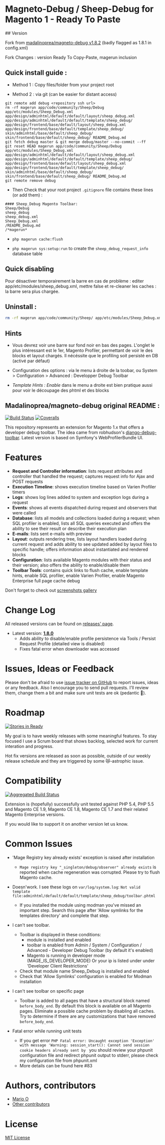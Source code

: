 Magneto-Debug / Sheep-Debug for Magento 1  - Ready To Paste
===========================================================

## Version

Fork from [madalinoprea/magneto-debug v1.8.2](https://github.com/madalinoprea/magneto-debug/tree/release/1.8.2)  (badly flagged as 1.8.1 in config.xml)

Fork Changes : version Ready To Copy-Paste, magerun inclusion


## Quick install guide :

* Method 1 : Copy files/folder from your project root

* Method 2 : via git (can be easier for distant access)
```git
git remote add debug <repository ssh url>
rm -rf magerun app/code/community/Sheep/Debug app/etc/modules/Sheep_Debug.xml app/design/adminhtml/default/default/layout/sheep_debug.xml app/design/adminhtml/default/default/template/sheep_debug/ app/design/frontend/base/default/layout/sheep_debug.xml app/design/frontend/base/default/template/sheep_debug/  skin/adminhtml/base/default/sheep_debug/ skin/frontend/base/default/sheep_debug/ README_Debug.md
git fetch debug master & git merge debug/master --no-commit --ff
git reset HEAD magerun app/code/community/Sheep/Debug app/etc/modules/Sheep_Debug.xml app/design/adminhtml/default/default/layout/sheep_debug.xml app/design/adminhtml/default/default/template/sheep_debug/ app/design/frontend/base/default/layout/sheep_debug.xml app/design/frontend/base/default/template/sheep_debug/  skin/adminhtml/base/default/sheep_debug/ skin/frontend/base/default/sheep_debug/ README_Debug.md
git remote remove debug
```

* Then Check that your root project `.gitignore` file contains these lines (or add them) :

```ignore
#### Sheep_Debug Magento Toolbar:
Sheep/Debug
sheep_debug
sheep_debug.xml
Sheep_Debug.xml
/README_Debug.md
/*magerun*
```

* `php magerun cache:flush`

* `php magerun sys:setup:run`  to create the `sheep_debug_request_info` database table


 ## Quick disabling

Pour désactiver temporairement la barre en cas de problème : editer app/etc/modules/sheep_debug.xml, mettre <active>false</active> et re-cleaner les caches : la barre sera plus chargée.


## Uninstall :

```bash
rm -rf magerun app/code/community/Sheep/ app/etc/modules/Sheep_Debug.xml app/design/adminhtml/default/default/layout/sheep_debug.xml app/design/adminhtml/default/default/template/sheep_debug/ app/design/frontend/base/default/layout/sheep_debug.xml app/design/frontend/base/default/template/sheep_debug/  skin/adminhtml/base/default/sheep_debug/ skin/frontend/base/default/sheep_debug/ README_Debug.md
```

## Hints

* Vous devrez voir une barre sur fond noir en bas des pages. L'onglet le plus intéressant est le 1er, Magento Profiler, permettant de voir le des blocks et layout chargés. Il nécéssite que le profiling soit persisté en DB (activé par défaut)

* Configuration des options : via le menu à droite de la toobar, ou System > Configuration > Advanced : Developper Debug Toolbar 

* *Template Hints : Enable* dans le menu a droite est bien pratique aussi pour voir le découpage des phtml et des blocks


## Madalinoprea/magneto-debug original README :



[![Build Status](https://travis-ci.org/madalinoprea/magneto-debug.svg?branch=master)](https://travis-ci.org/madalinoprea/magneto-debug) [![Coveralls](https://coveralls.io/repos/github/madalinoprea/magneto-debug/badge.svg?branch=master)](https://coveralls.io/github/madalinoprea/magneto-debug)

This repository represents an extension for Magento 1.x that offers a developer debug toolbar. The idea came from robhudson's [django-debug-toolbar](https://github.com/robhudson/django-debug-toolbar). Latest version is based on Symfony's WebProfilerBundle UI.


# Features 
- **Request and Controller information**: lists request attributes and controller that handled the request; captures request info for Ajax and POST requests
- **Execution Timeline**: shows execution timeline based on Varien Profiler timers
- **Logs**: shows log lines added to system and exception logs during a request
- **Events**: shows all events dispatched during request and observers that were called
- **Database**: lists all models and collections loaded during a request; when SQL profiler is enabled, lists all SQL queries executed and offers the ability to see their result or describe their execution plan
- **E-mails**: lists sent e-mails with preview
- **Layout**: outputs rendering tree, lists layout handlers loaded during current request and adds ability to see updated added by layout files to specific handle; offers information about instantiated and rendered blocks
- **Configuration**: lists available Magento modules with their status and their version; 
 also offers the ability to enable/disable them
- **Toolbar Tools**: contains quick links to flush cache, enable template hints, enable SQL profiler, enable Varien Profiler, enable Magento Enterprise full page cache debug

Don't forget to check out [screenshots gallery](docs/images.md)





# Change Log

All released versions can be found on [releases' page](https://github.com/madalinoprea/magneto-debug/releases). 

- Latest version: [**1.8.0**](https://github.com/madalinoprea/magneto-debug/releases/latest)
   - Adds ability to disable/enable profile persistence via Tools / Persist Request Profile (detailed view is disabled)
   - Fixes fatal error when downloader was accessed


# Issues, Ideas or Feedback

Please don't be afraid to use [issue tracker on GitHub](https://github.com/madalinoprea/magneto-debug/issues) to report issues, ideas or any feedback. Also I encourage you to send pull requests. I'll review them, change them a bit and make sure unit tests are ok (pedantic :older_man:).


# Roadmap

[![Stories in Ready](https://badge.waffle.io/madalinoprea/magneto-debug.png?label=ready&title=Ready)](https://waffle.io/madalinoprea/magneto-debug)

My goal is to have weekly releases with some meaningful features. To stay focused I use a Scrum board that shows backlog, selected work for current interation and progress.

Hot fix versions are released as soon as possible, outside of our weekly release schedule and they are triggered by some :crying_cat_face:-astrophic issue.


# Compatibility

[![Aggregated Build Status](https://travis-ci.org/madalinoprea/magneto-debug.svg)](https://travis-ci.org/madalinoprea/magneto-debug)

Extension is (hopefully) successfully unit tested against PHP 5.4, PHP 5.5 and Magento CE 1.9, Magento CE 1.8, Magento CE 1.7 and 
their related Magento Enterprise versions.

If you would like to support it on another version let us know.


# Common Issues

- 'Mage Registry key already exists' exception is raised after installation
    - `Mage registry key "_singleton/debug/observer" already exists` is reported when cache regeneration was corrupted. 
    Please try to flush Magento cache.

- Doesn'work. I see these logs on `var/log/system.log`: `Not valid template file:adminhtml/default/default/template/sheep_debug/toolbar.phtml`
    - If you installed the module using modman you've missed an important step. Search this page after 'Allow symlinks for the templates directory' and complete that step.  	
  
- I can't see toolbar.
    - Toolbar is displayed in these conditions:
        - module is installed and enabled
        - toolbar is enabled from Admin / System / Configuration / Advanced - Developer Debug Toolbar (by default it's enabled)
        - Magento is running in developer mode (MAGE_IS_DEVELOPER_MODE) Or your ip is listed under under 'Developer Client Restrictions'
    - Check that module name Sheep_Debug is installed and enabled
    - Check that 'Allow Symlinks' configuration is enabled for Modman installation

- I can't see toolbar on specific page
    - Toolbar is added to all pages that have a structural block named `before_body_end`. By default this block is available on all Magento pages.
    Eliminate a possible cache problem by disabling all caches. Try to determine if there are any customizations that have removed `before_body_end`.

- Fatal error while running unit tests
   - If you get error `PHP Fatal error: Uncaught exception 'Exception' with message 'Warning: session_start(): Cannot send session cookie headers already sent by ` you should review your phpunit configuration file and redirect phpunit output to stderr, please check my configuration file from phpunit.xml
   - More details can be found here #83


# Authors, contributors

- [Mario O](https://twitter.com/madalinoprea)
- [Other contributors](https://github.com/madalinoprea/magneto-debug/graphs/contributors)


# License

[MIT License](LICENSE.txt)

